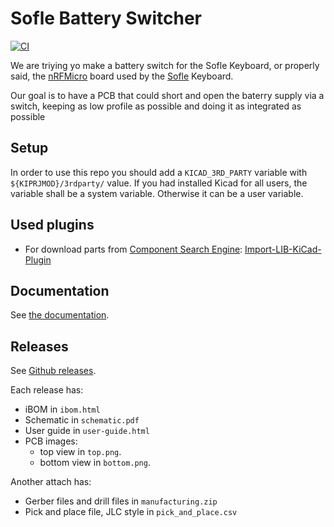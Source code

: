 
# Sofle Battery Switcher

[![CI](https://github.com/Supermanuu/BatterySwitcher/actions/workflows/release.yml/badge.svg?branch=main)](https://github.com/Supermanuu/BatterySwitcher/actions/workflows/release.yml)

We are triying yo make a battery switch for the Sofle Keyboard, or properly said, the [nRFMicro](https://github.com/joric/nrfmicro/tree/1.4) board used by the [Sofle](https://github.com/josefadamcik/SofleKeyboard) Keyboard.

Our goal is to have a PCB that could short and open the baterry supply via a switch, keeping as low profile as possible and doing it as integrated as possible

## Setup

In order to use this repo you should add a `KICAD_3RD_PARTY` variable with `${KIPRJMOD}/3rdparty/` value. If you had installed Kicad for all users, the variable shall be a system variable. Otherwise it can be a user variable.

## Used plugins

* For download parts from [Component Search Engine](https://componentsearchengine.com/): [Import-LIB-KiCad-Plugin](https://github.com/Steffen-W/Import-LIB-KiCad-Plugin)

## Documentation

See [the documentation](doc\documentation.md).

## Releases

See [Github releases](https://github.com/Supermanuu/BatterySwitcher/releases).

Each release has:

* iBOM in `ibom.html`
* Schematic in `schematic.pdf`
* User guide in `user-guide.html`
* PCB images:
  * top view in `top.png`.
  * bottom view in `bottom.png`.

Another attach has:

* Gerber files and drill files in `manufacturing.zip`
* Pick and place file, JLC style in `pick_and_place.csv`
